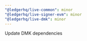```yaml
---
"@ledgerhq/live-common": minor
"@ledgerhq/live-signer-evm": minor
"@ledgerhq/live-dmk": minor
---
```


Update DMK dependencies
